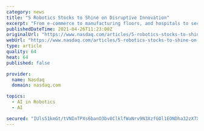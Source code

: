 ```yaml
---
category: news
title: "5 Robotics Stocks to Shine on Disruptive Innovation"
excerpt: "From e-commerce to manufacturing floors, and hospitals to security, robotics fortified its foundation in 2020 as the pandemic crippled the global economy. The shortage of skilled labor in manufacturing industries and the constant infection threat have restricted the number of laborers on the work floor."
publishedDateTime: 2021-04-26T11:23:00Z
originalUrl: "https://www.nasdaq.com/articles/5-robotics-stocks-to-shine-on-disruptive-innovation-2021-04-26"
webUrl: "https://www.nasdaq.com/articles/5-robotics-stocks-to-shine-on-disruptive-innovation-2021-04-26"
type: article
quality: 64
heat: 64
published: false

provider:
  name: Nasdaq
  domain: nasdaq.com

topics:
  - AI in Robotics
  - AI

secured: "IUls51kmGt/tVNInTPXs6banO3bv8ClklfWaNrv9N3XzfGOl1EONDha32zX7XigNzPe1eeQr+Jn9/UrIO/z1+AaPneSykxpLr/idT8PnTEjqw1sBCqsaGYIa1e2wSt7und3rgBivpZf15Qi38m2Yj2PtxPEv8pRArFq+uhtdzfkMedVOIyFPYFlALerC70yTcHPeDYaCtVF5qAxbcv6gbkKAKNPPVniRsMckzf8n8+3245H31U2Y9lw4ysDXZlGcRecy2gIICBaggeVxyl3GSfNn+R9xDtAewqDV9DD6VDoQBcuViBxvjPRK5PZ1V4t9cE1BNIw9d2PZTHr6z6cg5xt1ehdWuds58rRb1Gehcv8=;46779Ru5RKN3FgRCl74keQ=="
---
```


